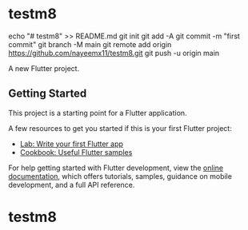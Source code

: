 # testm8

echo "# testm8" >> README.md
git init
git add -A
git commit -m "first commit"
git branch -M main
git remote add origin https://github.com/nayeemx11/testm8.git
git push -u origin main

A new Flutter project.

## Getting Started

This project is a starting point for a Flutter application.

A few resources to get you started if this is your first Flutter project:

- [Lab: Write your first Flutter app](https://docs.flutter.dev/get-started/codelab)
- [Cookbook: Useful Flutter samples](https://docs.flutter.dev/cookbook)

For help getting started with Flutter development, view the
[online documentation](https://docs.flutter.dev/), which offers tutorials,
samples, guidance on mobile development, and a full API reference.
# testm8

